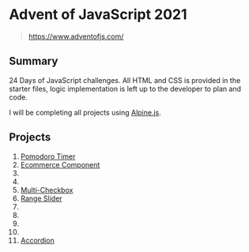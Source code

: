 # **Advent of JavaScript 2021**
> https://www.adventofjs.com/

## Summary
24 Days of JavaScript challenges. All HTML and CSS is provided in the starter files, logic implementation is left up to the developer to plan and code.

I will be completing all projects using [Alpine.js](https://alpinejs.dev/).

## **Projects**
1. [Pomodoro Timer](./01-pomodoro-timer)
2. [Ecommerce Component](./02-ecommerce-component)
3. 
4. 
5. [Multi-Checkbox](./05-multi-checkbox)
6. [Range Slider](./06-range-slider)
7. 
8. 
9. 
10. 
11. [Accordion](./11-accordion)
